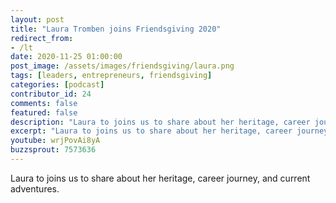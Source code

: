 ```yaml
---
layout: post
title: "Laura Tromben joins Friendsgiving 2020"
redirect_from:
- /lt
date: 2020-11-25 01:00:00
post_image: /assets/images/friendsgiving/laura.png
tags: [leaders, entrepreneurs, friendsgiving]
categories: [podcast]
contributor_id: 24
comments: false
featured: false
description: "Laura to joins us to share about her heritage, career journey, and current adventures."
excerpt: "Laura to joins us to share about her heritage, career journey, and current adventures."
youtube: wrjPovAi8yA
buzzsprout: 7573636
---
```

Laura to joins us to share about her heritage, career journey, and current adventures.